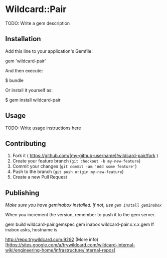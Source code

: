 # Wildcard::Pair

TODO: Write a gem description

## Installation

Add this line to your application's Gemfile:

  gem 'wildcard-pair'

And then execute:

  $ bundle

Or install it yourself as:

  $ gem install wildcard-pair

## Usage

TODO: Write usage instructions here

## Contributing

1. Fork it ( https://github.com/[my-github-username]/wildcard-pair/fork )
2. Create your feature branch (`git checkout -b my-new-feature`)
3. Commit your changes (`git commit -am 'Add some feature'`)
4. Push to the branch (`git push origin my-new-feature`)
5. Create a new Pull Request

## Publishing

*Make sure you have geminabox installed.  If not, use `gem install geminabox`*

When you increment the version, remember to push it to the gem server.

gem build wildcard-pair.gemspec
gem inabox wildcard-pair.x.x.x.gem
If inabox asks, hostname is

http://repo.trywildcard.com:9292
(More info)[https://sites.google.com/a/trywildcard.com/wildcard-internal-wiki/engineering-home/infrastructure/internal-repos]
